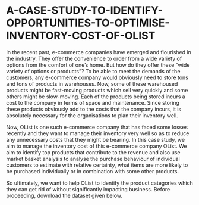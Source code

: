 # A-CASE-STUDY-TO-IDENTIFY-OPPORTUNITIES-TO-OPTIMISE-INVENTORY-COST-OF-OLIST


In the recent past, e-commerce companies have emerged and flourished in the industry. They offer the convenience to order from a wide variety of options from the comfort of one’s home. But how do they offer these “wide variety of options or products”? To be able to meet the demands of the customers, any e-commerce company would obviously need to store tons and tons of products in warehouses. Now, some of these warehoused products might be fast-moving products which sell very quickly and some others might be slow-moving. Each of the products being stored incurs a cost to the company in terms of space and maintenance. Since storing these products obviously add to the costs that the company incurs, it is absolutely necessary for the organisations to plan their inventory well.

Now, OList is one such e-commerce company that has faced some losses recently and they want to manage their inventory very well so as to reduce any unnecessary costs that they might be bearing. In this case study, we aim to manage the inventory cost of this e-commerce company OList. We aim to identify top products that contribute to the revenue and also use market basket analysis to analyse the purchase behaviour of individual customers to estimate with relative certainty, what items are more likely to be purchased individually or in combination with some other products.

So ultimately, we want to help OList to identify the product categories which they can get rid of without significantly impacting business. Before proceeding, download the dataset given below.

